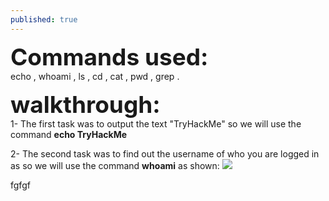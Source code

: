 ```yaml
---
published: true
---
```

<span style=" font-size:37px;"> **Commands used:** </span><br/>
 echo , whoami , ls , cd , cat , pwd , grep .
 
 <span style=" font-size:37px;"> **walkthrough:**</span><br/>
1- The first task was to output the text "TryHackMe" so we will use the command **echo TryHackMe** 

2- The second task was to find out the username of who you are logged in as so we will use the command **whoami** as shown:
![]({{site.baseurl}}//Screenshot%20from%202021-06-28%2017-01-33.png)

fgfgf
